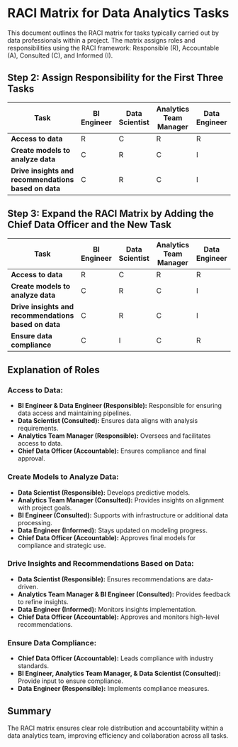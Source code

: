 # RACI Matrix for Data Analytics Tasks

This document outlines the RACI matrix for tasks typically carried out by data professionals within a project. The matrix assigns roles and responsibilities using the RACI framework: Responsible (R), Accountable (A), Consulted (C), and Informed (I).

## Step 2: Assign Responsibility for the First Three Tasks

| **Task**                     | **BI Engineer** | **Data Scientist** | **Analytics Team Manager** | **Data Engineer** |
|------------------------------|-----------------|--------------------|----------------------------|-------------------|
| **Access to data**           | R               | C                  | R                          | R                 |
| **Create models to analyze data** | C          | R                  | C                          | I                 |
| **Drive insights and recommendations based on data** | C       | R                  | C                          | I                 |

## Step 3: Expand the RACI Matrix by Adding the Chief Data Officer and the New Task

| **Task**                     | **BI Engineer** | **Data Scientist** | **Analytics Team Manager** | **Data Engineer** | **Chief Data Officer** |
|------------------------------|-----------------|--------------------|----------------------------|-------------------|-------------------------|
| **Access to data**           | R               | C                  | R                          | R                 | A                       |
| **Create models to analyze data** | C          | R                  | C                          | I                 | A                       |
| **Drive insights and recommendations based on data** | C       | R                  | C                          | I                 | A                       |
| **Ensure data compliance**   | C               | I                  | C                          | R                 | A                       |

## Explanation of Roles

### Access to Data:
- **BI Engineer & Data Engineer (Responsible):** Responsible for ensuring data access and maintaining pipelines.
- **Data Scientist (Consulted):** Ensures data aligns with analysis requirements.
- **Analytics Team Manager (Responsible):** Oversees and facilitates access to data.
- **Chief Data Officer (Accountable):** Ensures compliance and final approval.

### Create Models to Analyze Data:
- **Data Scientist (Responsible):** Develops predictive models.
- **Analytics Team Manager (Consulted):** Provides insights on alignment with project goals.
- **BI Engineer (Consulted):** Supports with infrastructure or additional data processing.
- **Data Engineer (Informed):** Stays updated on modeling progress.
- **Chief Data Officer (Accountable):** Approves final models for compliance and strategic use.

### Drive Insights and Recommendations Based on Data:
- **Data Scientist (Responsible):** Ensures recommendations are data-driven.
- **Analytics Team Manager & BI Engineer (Consulted):** Provides feedback to refine insights.
- **Data Engineer (Informed):** Monitors insights implementation.
- **Chief Data Officer (Accountable):** Approves and monitors high-level recommendations.

### Ensure Data Compliance:
- **Chief Data Officer (Accountable):** Leads compliance with industry standards.
- **BI Engineer, Analytics Team Manager, & Data Scientist (Consulted):** Provide input to ensure compliance.
- **Data Engineer (Responsible):** Implements compliance measures.

## Summary
The RACI matrix ensures clear role distribution and accountability within a data analytics team, improving efficiency and collaboration across all tasks.
